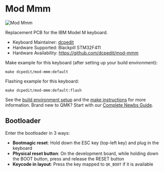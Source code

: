 # Mod Mmm

![Mod Mmm](https://i.imgur.com/oMP5RlJ.jpeg)

Replacement PCB for the IBM Model M keyboard.

* Keyboard Maintainer: [dcpedit](https://github.com/dcpedit)
* Hardware Supported: Blackpill STM32F411
* Hardware Availability: https://github.com/dcpedit/mod-mmm

Make example for this keyboard (after setting up your build environment):

    make dcpedit/mod-mmm:default

Flashing example for this keyboard:

    make dcpedit/mod-mmm:default:flash

See the [build environment setup](https://docs.qmk.fm/#/getting_started_build_tools) and the [make instructions](https://docs.qmk.fm/#/getting_started_make_guide) for more information. Brand new to QMK? Start with our [Complete Newbs Guide](https://docs.qmk.fm/#/newbs).

## Bootloader

Enter the bootloader in 3 ways:

* **Bootmagic reset**: Hold down the ESC key (top-left key) and plug in the keyboard
* **Physical reset button**: On the development board, while holding down the BOOT button, press and release the RESET button
* **Keycode in layout**: Press the key mapped to `QK_BOOT` if it is available
